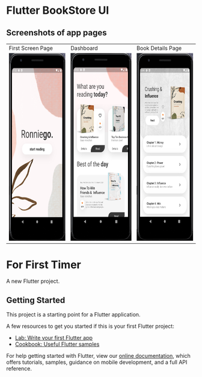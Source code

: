 
# Flutter BookStore UI
## Screenshots of app pages

<table>
  <tr>
    <td>First Screen Page</td>
     <td>Dashboard</td>
     <td>Book Details Page</td>
  </tr>
  <tr>
    <td><img src="Screenshots/First_page.png" wieght="900" height="500"></td>
    <td><img src="Screenshots/Dashboard.png" wieght="900" height="500"></td>
    <td><img src="Screenshots/Detail_page.png" wieght="900" height="500"></td>
 </table>


# For First Timer

A new Flutter project.

## Getting Started

This project is a starting point for a Flutter application.

A few resources to get you started if this is your first Flutter project:

- [Lab: Write your first Flutter app](https://flutter.dev/docs/get-started/codelab)
- [Cookbook: Useful Flutter samples](https://flutter.dev/docs/cookbook)

For help getting started with Flutter, view our
[online documentation](https://flutter.dev/docs), which offers tutorials,
samples, guidance on mobile development, and a full API reference.



